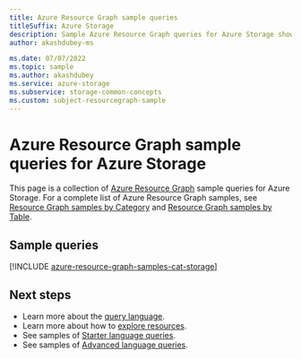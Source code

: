 ```yaml
---
title: Azure Resource Graph sample queries
titleSuffix: Azure Storage
description: Sample Azure Resource Graph queries for Azure Storage showing use of resource types and tables to access Azure Storage related resources and properties.
author: akashdubey-ms

ms.date: 07/07/2022
ms.topic: sample
ms.author: akashdubey
ms.service: azure-storage
ms.subservice: storage-common-concepts
ms.custom: subject-resourcegraph-sample
---
```


# Azure Resource Graph sample queries for Azure Storage

This page is a collection of [Azure Resource Graph](../../governance/resource-graph/overview.md) sample queries for Azure Storage. For a complete list of Azure Resource Graph samples, see [Resource Graph samples by Category](../../governance/resource-graph/samples/samples-by-category.md) and [Resource Graph samples by Table](../../governance/resource-graph/samples/samples-by-table.md).

## Sample queries

[!INCLUDE [azure-resource-graph-samples-cat-storage](../../../includes/resource-graph/samples/bycat/azure-storage.md)]

## Next steps

- Learn more about the [query language](../../governance/resource-graph/concepts/query-language.md).
- Learn more about how to [explore resources](../../governance/resource-graph/concepts/explore-resources.md).
- See samples of [Starter language queries](../../governance/resource-graph/samples/starter.md).
- See samples of [Advanced language queries](../../governance/resource-graph/samples/advanced.md).
